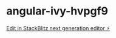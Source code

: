 # angular-ivy-hvpgf9

[Edit in StackBlitz next generation editor ⚡️](https://stackblitz.com/~/github.com/Abhishek843/angular-ivy-hvpgf9)